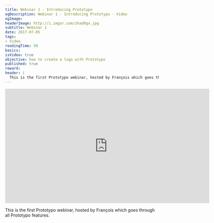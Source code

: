```yaml
---
title: Webinar 1 - Introducing Prototypo
ogDescription: Webinar 1 - Introducing Prototypo - Video
ogImage:
headerImage: http://i.imgur.com/zhad0gx.jpg
subtitle: Webinar 1
date: 2017-07-05
tags:
- Video
readingTime: 50
basics:
isVideo: true
objective: how to create a logo with Prototypo
published: true
reward:
header: |
  This is the first Prototypo webinar, hosted by François which goes through all Prototypo features.
---
```

<iframe width="670" height="376" src="https://www.youtube.com/embed/mGj4k6LEv80" frameborder="0" allowfullscreen></iframe>


This is the first Prototypo webinar, hosted by François which goes through all Prototypo features.
